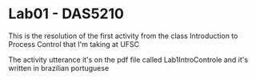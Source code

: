 # Lab01 - DAS5210

This is the resolution of the first activity from the class Introduction to Process Control that I'm taking at UFSC

The activity utterance it's on the pdf file called Lab1IntroControle and it's written in brazilian portuguese
